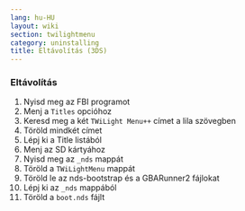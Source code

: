 ```yaml
---
lang: hu-HU
layout: wiki
section: twilightmenu
category: uninstalling
title: Eltávolítás (3DS)
---
```


### Eltávolítás
1. Nyisd meg az FBI programot
1. Menj a `Titles` opcióhoz
1. Keresd meg a két `TWiLight Menu++` címet a lila szövegben
1. Töröld mindkét címet
1. Lépj ki a Title listából
1. Menj az SD kártyához
1. Nyisd meg az `_nds` mappát
1. Töröld a `TWiLightMenu` mappát
1. Töröld le az nds-bootstrap és a GBARunner2 fájlokat
1. Lépj ki az `_nds` mappából
1. Töröld a `boot.nds` fájlt